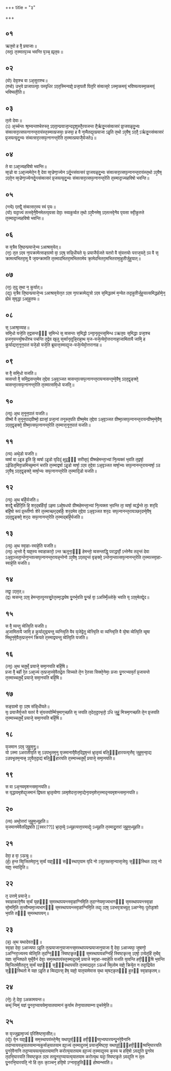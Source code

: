+++
title = "३"

+++
## ०१
ऋत᳘वो ह वै᳘ प्रयाजाः॥  
(स्त᳘) त᳘स्मात्प᳘ञ्च भवन्ति प᳘ञ्च᳘ ह्यृत᳘वः॥  
## ०२
(वो) देवा᳘श्च वा ऽअ᳘सुराश्च॥  
(श्चो) उभ᳘ये प्राजापत्याः᳘ पस्पृधिर ऽएत᳘स्मिन्यज्ञे᳘ प्रजा᳘पतौ पित᳘रि संव्वत्स᳘रे ऽस्मा᳘कमयं᳘ भविष्यत्यस्मा᳘कमयं᳘ भविष्यती᳘ति॥  
## ०३
त᳘तो देवाः॥  
(ऽ) अ᳘र्च्चन्तः श्रा᳘म्यन्तश्चेरुस्त᳘ ऽएता᳘न्प्रयाजा᳘न्ददृशुस्तै᳘रयजन्त तै᳘र्ऋतू᳘न्त्संव्वत्सरं प्रा᳘जयन्नृतु᳘भ्यः संव्वत्सरा᳘त्सपत्नानन्त᳘रायंस्त᳘स्मात्प्रजयाः᳘ प्रजया᳘ ह वै ना᳘मैतद्य᳘त्प्रयाजा ऽइ᳘ति त᳘थो ऽए᳘वैष᳘ ऽएतै᳘ ऽर्ऋतू᳘न्त्संव्वत्सरं प्र᳘जयत्यृतु᳘भ्यः संव्वत्सरा᳘त्सप᳘त्नानन्त᳘रेति त᳘स्मात्प्रयाजै᳘र्यजते३॥  
## ०४
ते वा ऽआ᳘ज्यहविषो भवन्ति॥  
व्व᳘ज्रो वा ऽआ᳘ज्यमेते᳘न वै᳘ देवा व्व᳘ज्रेणा᳘ज्येन ऽर्तू᳘न्त्संवत्सरं प्रा᳘जयन्नृतु᳘भ्यः संव्वत्सरा᳘त्सप᳘त्नानन्त᳘रायंस्त᳘थो ऽए᳘वैष᳘ ऽएते᳘न व्व᳘ज्रेणा᳘ज्येनर्तू᳘न्त्संव्वत्सरं प्र᳘जयत्यृतु᳘भ्यः संव्वत्सरा᳘त्सप᳘त्नानन्त᳘रेति त᳘स्मादा᳘ज्यहविषो भवन्ति॥  
## ०५
(न्त्ये) एतद्वै᳘ संव्वत्सर᳘स्य स्वं प᳘यः॥  
(यो) यदा᳘ज्यं तत्स्वे᳘नै᳘वैनमेतत्प᳘यसा देवाः᳘ स्व्यकुर्व्वत त᳘थो ऽए᳘वैनमेष᳘ ऽएतत्स्वे᳘नैव प᳘यसा स्वी᳘कुरुते त᳘स्मादा᳘ज्यहविषो भवन्ति॥  
## ०६
स य᳘त्रैव ति᳘ष्ठन्प्रयाजे᳘भ्य ऽआश्राव᳘येत्॥  
(त्त᳘) त᳘त ऽएव ना᳘पक्रामेत्सङ्ग्रामो वा᳘ ऽएष᳘ सन्नि᳘धीयते यः᳘ प्रयाजैर्य᳘जते यतरो वै सं᳘यत्तयोः पराज᳘यते᳘ ऽप वै स᳘ क्रामत्यभितरा᳘मु वै ज᳘यन्क्रामति त᳘स्मादभितरा᳘मभितरामेव क्रा᳘मेदभितरा᳘मभितरामा᳘हुतीर्जुहुयात्॥  
## ०७
(त्त᳘) त᳘दु त᳘था न᳘ कुर्यात्॥  
(द्य᳘) य᳘त्रैव ति᳘ष्ठन्प्रयाजे᳘भ्य ऽआश्राव᳘येत्त᳘त ऽएव ना᳘पक्रामेद्य᳘त्रो ऽएव स᳘मिद्धतमं म᳘न्येत तदा᳘हुतीर्जुहुयात्समिद्धहोमे᳘न᳘ ह्येव स᳘मृद्धा ऽआ᳘हुतयः॥  
## ०८
स᳘ ऽआश्रा᳘व्याह॥  
समि᳘धो यजे᳘ति त᳘द्वसन्तᳫँ᳭ स᳘मिन्धे स᳘ व्वसन्तः स᳘मिद्धो ऽन्या᳘नृतून्त्स᳘मिन्ध ऽऋत᳘वः स᳘मिद्धाः प्रजा᳘श्च प्रजन᳘यन्त्यो᳘षधीश्च पचन्ति त᳘द्वेव ख᳘लु स᳘र्व्वानृतून्नि᳘राहा᳘थ य᳘ज-यजे᳘त्येवो᳘त्तरानाहा᳘जामितायै जामि᳘ ह कुर्याद्यत्त᳘नून᳘पातं यजे᳘डो यजे᳘ति ब्रूयात्त᳘स्माद्य᳘ज-यजे᳘त्येवो᳘त्तरानाह॥  
## ०९
स वै᳘ समि᳘धो यजति॥  
व्वसन्तो वै᳘ समि᳘द्वसन्त᳘मेव त᳘द्देवा ऽअ᳘वृञ्जत व्वसन्ता᳘त्सप᳘त्नानन्त᳘रायन्वसन्त᳘म्वे᳘वैष᳘ ऽएत᳘द्वृङ्क्ते᳘ व्वसन्ता᳘त्सप᳘त्नानन्त᳘रेति त᳘स्मात्समि᳘धो यजति᳘॥  
## १०
(त्य᳘) अ᳘थ त᳘नून᳘पातं यजति॥  
ग्रीष्मो वै त᳘नून᳘पाद्ग्रीष्मो᳘ ह्यासां᳘ प्रजा᳘नां तनूस्त᳘पति ग्रीष्म᳘मेव त᳘द्देवा ऽअ᳘वृञ्जत ग्रीष्मा᳘त्सप᳘त्नानन्त᳘रायन्ग्रीष्म᳘म्वे᳘वैष᳘ ऽएत᳘द्वृङ्क्ते᳘ ग्रीष्मा᳘त्सप᳘त्नानन्त᳘रेति त᳘स्मात्त᳘नून᳘पातं यजति॥  
## ११
(त्य) अथे᳘डो यजति॥  
व्वर्षा वा ऽइ᳘ड इ᳘ति हि᳘ व्वर्षा ऽइ᳘डो य᳘दिदं᳘ क्षुद्र᳘ᳫँ᳘ सरीसृपं᳘ ग्रीष्महेमन्ता᳘भ्यां नि᳘त्यक्तं भ᳘वति त᳘द्वर्षा᳘ ऽईडित᳘मिवा᳘न्नमिच्छ᳘मानं चरति त᳘स्माद्वर्षा ऽइ᳘डो व्वर्षा᳘ ऽएव त᳘द्देवा ऽअ᳘वृञ्जत व्वर्षा᳘भ्यः सप᳘त्नानन्त᳘रायन्वर्षा᳘ ऽउ ऽए᳘वैष᳘ ऽएत᳘द्वृङ्क्ते᳘ व्वर्षा᳘भ्यः सप᳘त्नानन्त᳘रेति त᳘स्मादि᳘डो यजति॥  
## १२
(त्य᳘) अ᳘थ बर्हि᳘र्यजति॥  
शरद्वै᳘ बर्हिरि᳘ति हि᳘ शर᳘द्बर्हिर्या᳘ ऽइमा ऽओ᳘षधयो ग्रीष्महेमन्ता᳘भ्यां नि᳘त्यक्ता भ᳘वन्ति ता᳘ व्वर्षा᳘ व्वर्द्धन्ते ताः᳘ शर᳘दि बर्हि᳘षो रूपं प्र᳘स्तीर्णाः शेरे त᳘स्माच्छर᳘द्बर्हिः᳘ शर᳘दमेव त᳘द्देवा ऽअ᳘वृञ्जत शर᳘दः सप᳘त्नानन्त᳘रायञ्छर᳘दम्वे᳘वैष᳘ ऽएत᳘द्वृङ्क्ते᳘ शर᳘दः सप᳘त्नानन्त᳘रेति त᳘स्माद्बर्हि᳘र्यजति॥  
## १३
(त्य᳘) अ᳘थ स्वा᳘हा-स्वाहे᳘ति यजति॥  
(त्य᳘) अ᳘न्तो वै᳘ यज्ञ᳘स्य स्वाहाकारो᳘ ऽन्त ऋतूना᳘ᳫँ᳘ हेमन्तो᳘ व्वसन्ताद्धि᳘ परार्द्ध्यो᳘ ऽन्तेनैव तद᳘न्तं देवा ऽअ᳘वृञ्जता᳘न्तेना᳘न्तात्सप᳘त्नानन्त᳘रायन्न᳘न्तेनो ऽए᳘वैष᳘ ऽएतद᳘न्तं वृङ्क्ते᳘ ऽन्तेना᳘न्तात्सप᳘त्नानन्त᳘रेति त᳘स्मात्स्वा᳘हा-स्वाहे᳘ति यजति॥  
## १४
तद्वा᳘ ऽएत᳘त्॥  
(द्व) व्वसन्त᳘ ऽएव᳘ हेमन्ता᳘त्पुनरसु᳘रेत᳘स्मा᳘द्ध्येष पु᳘नर्भ᳘वति पु᳘नर्ह वा᳘ ऽअस्मिँ᳘ल्लोके᳘ भवति य᳘ ऽएव᳘मेतद्वे᳘द॥  
## १५
स वै᳘ व्यन्तु व्वेत्वि᳘ति यजति॥  
अ᳘जामितायै जामि᳘ ह कुर्याद्य᳘द्व्यन्तु व्यन्त्वि᳘ति वैव य᳘जेद्वेतु व्वेत्त्वि᳘ति वा व्यन्त्वि᳘ति वै यो᳘षा व्वेत्वि᳘ति व्वृ᳘षा मिथुन᳘मे᳘वैत᳘त्प्रज᳘ननं क्रियते त᳘स्माद्व्यन्तु व्वेत्वि᳘ति यजति॥ 
## १६
(त्य᳘) अ᳘थ चतुर्थे᳘ प्रयाजे᳘ समा᳘नयति बर्हि᳘षि॥  
प्रजा वै᳘ बर्ही रे᳘त ऽआ᳘ज्यं त᳘त्प्रजा᳘स्वे᳘वैतद्रे᳘तः सिच्यते ते᳘न रे᳘तसा सिक्ते᳘नेमाः᳘ प्रजाः पु᳘नरभ्याव᳘र्तं प्र᳘जायन्ते त᳘स्माच्चतुर्थे᳘ प्रयाजे᳘ समा᳘नयति बर्हि᳘षि॥  
## १७
सङ्ग्रामो वा᳘ ऽएष संन्नि᳘धीयते॥  
यः᳘ प्रयाजैर्य᳘जते यतरं वै सं᳘यत्तयोर्म्मित्र᳘माग᳘च्छति स᳘ जयति त᳘देत᳘दुपभृतो᳘ ऽधि जुहूं᳘ मित्रमा᳘गच्छति ते᳘न प्र᳘जयति त᳘स्माच्चतुर्थे᳘ प्रयाजे᳘ समा᳘नयति बर्हि᳘षि॥  
## १८
य᳘जमान ऽएव᳘ जुहूम᳘नु᳘॥  
यो ऽस्मा ऽअरातीय᳘ति स᳘ ऽउपभृ᳘तम᳘नु य᳘जमानायै᳘वैत᳘द्द्विष᳘न्तं भ्रा᳘तृव्यं बलि᳘ᳫँ᳘हारयत्य᳘त्तैव᳘ जुहूम᳘न्वा᳘द्य ऽउपभृ᳘तम᳘न्वत्त्र᳘ ऽए᳘वैत᳘दा᳘द्यं बलि᳘ᳫ᳘हारयति त᳘स्माच्चतुर्थे᳘ प्रयाजे᳘ समा᳘नयति॥  
## १९
स वा ऽअ᳘नवमृशन्त्समा᳘नयति॥  
स य᳘द्धावमृशेद्य᳘जमानं द्विषता भ्रा᳘तृव्येणा ऽवमृशेदत्ता᳘रमा᳘द्येना᳘वमृशेत्त᳘स्माद᳘नवमृशन्त्समा᳘नयति॥  
## २०
(त्य) अथो᳘त्तरां जुहूम᳘ध्यूहति॥  
य᳘जमानमेवैतद्द्विषति [[स्वरः??]] भ्रा᳘तृव्ये᳘ ऽध्यूहत्यत्ता᳘रमाद्ये᳘ ऽध्यूहति त᳘स्मादु᳘त्तरां जुहूम᳘ध्यूहति॥  
## २१
देवा᳘ ह वा᳘ ऽऊचुः॥  
(र्ह᳘) ह᳘न्त व्वि᳘जितमेवा᳘नु स᳘र्व्वं यज्ञ᳘ᳫँ᳭ सᳫंस्थाप᳘याम य᳘दि नो ऽसुररक्षसा᳘न्यास᳘जेयुः स᳘ᳫं᳘स्थित ऽएव᳘ नो यज्ञः᳘ स्यादि᳘ति॥  
## २२
त᳘ उत्तमे᳘ प्रयाजे᳘॥  
स्वाहाकारे᳘णैव स᳘र्व्वं य᳘ज्ञᳫँ᳭ स᳘मस्थापयन्त्स्वा᳘हाग्निमि᳘ति त᳘दाग्नेयमा᳘ज्यभागᳫँ᳭ स᳘मस्थापयन्त्स्वा᳘हा सो᳘ममि᳘ति त᳘त्सौम्यमा᳘ज्यभागᳫँ᳭ स᳘मस्थापयन्त्स्वा᳘हाग्निमि᳘ति तद्य᳘ ऽएष᳘ ऽउभय᳘त्राच्युत᳘ ऽआग्नेयः᳘ पुरोडा᳘शो भ᳘वति तᳫँ᳘ स᳘मस्थापयन्॥  
## २३
(न्न᳘) अ᳘थ यथादेवतᳫं॥  
स्वा᳘हा देवा᳘ ऽआज्यपा ऽइ᳘ति त᳘त्प्रयाजानुयाजान्त्स᳘मस्थापयन्प्रयाजानुयाजा वै᳘ देवा᳘ ऽआज्यपा᳘ जुषाणो᳘ ऽअग्निरा᳘ज्यस्य व्वेत्वि᳘ति त᳘दग्नि᳘ᳫं᳘ स्विष्टकृ᳘तᳫँ᳭ स᳘मस्थापयन्नग्निर्हि᳘ स्विष्टकृत्स᳘ ऽएषो᳘ ऽप्येत᳘र्हि त᳘थैव᳘ यज्ञः स᳘न्तिष्ठते य᳘थै᳘वैनं देवाः᳘ सम᳘स्थापयंस्त᳘स्मादुत्तमे᳘ प्रयाजे स्वा᳘हा-स्वाहे᳘ति यजति या᳘वन्ति हवी᳘ᳫं᳘षि भ᳘वन्ति व्वि᳘जितमे᳘वैतद᳘नु स᳘र्व्वं यज्ञᳫँ᳭ स᳘ᳫं᳘स्थापयति त᳘स्माद्यद᳘त ऽऊर्ध्वं व्वि᳘लोम यज्ञे᳘ क्रिये᳘त न तदा᳘द्रियेत स᳘ᳫं᳘स्थितो मे यज्ञ ऽइ᳘ति ह व्विद्यात्स᳘ हैष᳘ यज्ञो᳘ यात᳘यामेवास य᳘था व्व᳘षट्कृतᳫँ᳭ हुतᳫं स्वा᳘हाकृतम्॥  
## २४
(त्ते᳘) ते᳘ देवा᳘ ऽअकामयन्त॥  
कथं᳘ न्विमं᳘ यज्ञं पु᳘नरा᳘प्याययेमा᳘यातयामानं कुर्याम तेना᳘यातयाम्ना प्र᳘चरेमे᳘ति॥  
## २५
स य᳘ज्जुह्वामा᳘ज्यं प᳘रिशिष्टमा᳘सीत्॥  
(द्ये᳘) ये᳘न यज्ञ᳘ᳫँ᳘ सम᳘स्थापयंस्ते᳘नैव᳘ यथापूर्व्व᳘ᳫँ᳘ हवी᳘ᳫं᳘ष्य᳘भ्यघारयन्पु᳘नरे᳘वैनानि तदाप्याययन्न᳘यातयामान्यकुर्व्वन्न᳘यातयाम ह्या᳘ज्यं त᳘स्मादुत्तमं᳘ प्रयाज᳘मिष्ट्वा᳘ यथापूर्व᳘ᳫँ᳭हवी᳘ᳫं᳘ष्यभि᳘घारयति पु᳘नरे᳘वैनानि तदा᳘प्याययत्य᳘यातयामानि करोत्य᳘यातयाम ह्या᳘ज्यं त᳘स्माद्य᳘स्य क᳘स्य च हवि᳘षो ऽवद्य᳘ति पु᳘नरेव त᳘दभि᳘घारयति स्विष्टकृ᳘त ऽएव तत्पु᳘नरा᳘प्यायत्य᳘यातयाम करोत्य᳘थ यदा᳘ स्विष्टकृ᳘ते ऽवद्य᳘ति न त᳘तः पु᳘नरभि᳘घारयति᳘ नो हि त᳘तः का᳘ञ्चन᳘ हवि᳘षो ऽग्नावा᳘हुतिᳫँ᳭ होष्यन्भवति॥  
